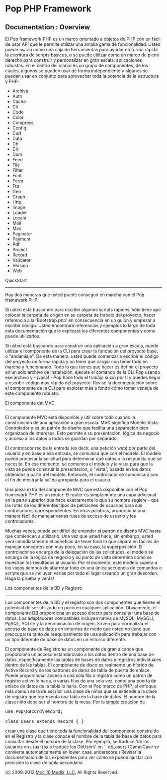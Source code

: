 Pop PHP Framework
=================

Documentation : Overview
------------------------

El Pop framework PHP es un marco orientado a objetos de PHP con un fácil de usar API que le permite utilizar una amplia gama de funcionalidad. Usted puede usarlo como una caja de herramientas para ayudar en forma rápida la escritura de scripts básicos, o se puede utilizar como un marco de pleno derecho para construir y personalizar en gran escala, aplicaciones robustas. En el centro del marco es un grupo de componentes, de los cuales, algunos se pueden usar de forma independiente y algunos se pueden usar en conjunto para aprovechar toda la potencia de la estructura y PHP.


* Archive
* Auth
* Cache
* Cli
* Code
* Color
* Compress
* Config
* Curl
* Data
* Db
* Dir
* Dom
* Feed
* File
* Filter
* Font
* Form
* Ftp
* Geo
* Graph
* Http
* Image
* Loader
* Locale
* Mail
* Mvc
* Paginator
* Payment
* Pdf
* Project
* Record
* Validator
* Version
* Web

QuickStart

----------

Hay dos maneras que usted puede conseguir en marcha con el Pop framework PHP.


Si usted está buscando para escribir algunos scripts rápidos, sólo tiene que colocar la carpeta de origen en su carpeta de trabajo del proyecto, hacer referencia a la 'Bootstrap.php' en consecuencia en un guión y empezar a escribir código. Usted encontrará referencias y ejemplos lo largo de toda esta documentación que le explicará los diferentes componentes y cómo puede utilizarlos.


Si usted está buscando para construir una aplicación a gran escala, puede utilizar el componente de la CLI para crear la fundación del proyecto base, o "andamiaje". De esta manera, usted puede comenzar a escribir el código del proyecto de forma rápida y no tener que cargar con tener todo en marcha y funcionando. Todo lo que tienes que hacer es definir el proyecto en un solo archivo de instalación, ejecute el comando de la CLI Pop usando ese archivo y - ¡voilà! - Pop hace todo el trabajo sucio por ti y puedes llegar a escribir código más rápido del proyecto. Revise la documentación sobre el componente de la CLI para explorar más a fondo cómo tomar ventaja de este componente robusto.

El componente del MVC

-----------------

El componente MVC está disponible y útil sobre todo cuando la construcción de una aplicación a gran escala. MVC significa Modelo-Vista-Controlador y es un patrón de diseño que facilita una separación bien organizada de intereses. Esto permite a su presentación, lógica de negocio y acceso a los datos a todos se guardan por separado.

El controlador recibe la entrada (es decir, una petición web) por parte del usuario y en base a esa entrada, se comunica que con el modelo. El modelo puede procesar la solicitud para determinar qué datos o la respuesta que se necesita. En ese momento, se comunica el modelo y la vista para que la vista se puede construir la presentación, o "vista", basada en los datos obtenidos a partir del modelo. Entonces, el controlador se comunicará con el fin de mostrar la salida apropiada para el usuario.

Una pieza extra del componente MVC que está disponible con el Pop framework PHP es un router. El router es simplemente una capa adicional en la parte superior que hace exactamente lo que su nombre sugiere - que las rutas de los diferentes tipos de peticiones de usuarios para sus controladores correspondientes. En otras palabras, proporciona una manera fácil de manejar varias rutas de acceso de usuario y los controladores.

Muchas veces, puede ser difícil de entender el patrón de diseño MVC hasta que comiencen a utilizarlo. Una vez que usted hace, sin embargo, usted verá inmediatamente el beneficio de tener todo lo que separa en fáciles de manejar conceptos con muy poco, en su caso, la superposición. El controlador se encarga de la delegación de las solicitudes, el modelo se encarga de la lógica de negocio y su punto de vista determina cómo se muestran los resultados al usuario. Por el momento, este modelo supera a los viejos tiempos de abarrotar todo en una única secuencia de comandos o scripts que se incluyen varias por todo el lugar creando un gran desorden. Haga la prueba y verás!


Los componentes de la BD y Registro

--------------------------

Los componentes de la BD y el registro son dos componentes que tienen el potencial de ser utilizado un poco en cualquier aplicación. Obviamente, el componente DB proporciona un acceso directo para consultar una base de datos. Los adaptadores compatibles incluyen nativa de MySQL, MySQLi, PgSQL, SQLite y la denominación de origen. Sirven para normalizar el acceso de base de datos en entornos de modo que usted no tiene que preocuparse tanto de reequipamiento de una aplicación para trabajar con un tipo diferente de base de datos en un entorno diferente.


El componente de Registro es un componente de gran alcance que proporciona un acceso estandarizado a los datos dentro de una base de datos, específicamente las tablas de bases de datos y registros individuales dentro de las tablas. El componente de disco es realmente un híbrido de Active Record y de los patrones de datos de tabla de puerta de enlace. Puede proporcionar acceso a una sola fila o registro como un patrón de registro activo lo haría, o varias filas de una sola vez, como una puerta de enlace de datos de la tabla lo haría. Con el Pop marco de PHP, el enfoque más común es la de escribir una clase de niños que se extiende a la clase de registro que representa una tabla en la base de datos. El nombre de la clase niño debe ser el nombre de la mesa. Por la simple creación de


<pre>
use Pop\Record\Record;

class Users extends Record { }
</pre>

crear una clase que tiene toda la funcionalidad del componente construido en el Registro y la clase conoce el nombre de la tabla de base de datos para consultar desde el nombre de la clase. Por ejemplo, se traduce 'de los usuarios en `usuarios` o traduce los DbUsers' en `` db_users (CamelCase se convierte automáticamente en lower_case_underscore.) Revisar la documentación de los expedientes para ver cómo se puede ajustar con precisión la clase de tabla secundaria.

(c) 2009-2012 [Moc 10 Media, LLC.](http://www.moc10media.com) All Rights Reserved.
